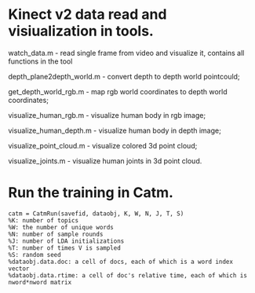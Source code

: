 # Kinect v2 data read and visiualization in tools.

watch_data.m - read single frame from video and visualize it, contains all functions in the tool

depth_plane2depth_world.m - convert depth to depth world pointcould;

get_depth_world_rgb.m - map rgb world coordinates to depth world coordinates;

visualize_human_rgb.m - visualize human body in rgb image;

visualize_human_depth.m - visualize human body in depth image;

visualize_point_cloud.m - visualize colored 3d point cloud;

visualize_joints.m - visualize human joints in 3d point cloud.

# Run the training in Catm.
```
catm = CatmRun(savefid, dataobj, K, W, N, J, T, S)
%K: number of topics
%W: the number of unique words
%N: number of sample rounds
%J: number of LDA initializations
%T: number of times V is sampled
%S: random seed
%dataobj.data.doc: a cell of docs, each of which is a word index vector
%dataobj.data.rtime: a cell of doc's relative time, each of which is nword*nword matrix
```

